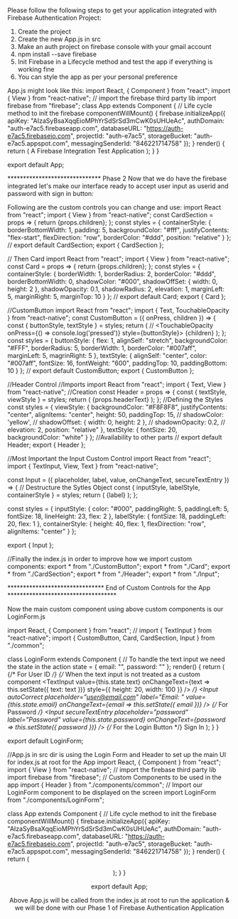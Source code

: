 Please follow the following steps to get your application integrated with Firebase Authentication Project:

1. Create the project
2. Create the new App.js in src
3. Make an auth project on firebase console with your gmail account
4. npm install --save firebase
5. Init Firebase in a Lifecycle method and test the app if everything is working fine
6. You can style the app as per your personal preference

App.js might look like this:
import React, { Component } from "react";
import { View } from "react-native";
// import the firebase third party lib
import firebase from "firebase";
class App extends Component {
// Life cycle method to init the firebase
componentWillMount() {
firebase.initializeApp({
apiKey: "AIzaSyBsaXqqEioMPhYrSdSrSd3mCwK0sUHUeAc",
authDomain: "auth-e7ac5.firebaseapp.com",
databaseURL: "https://auth-e7ac5.firebaseio.com",
projectId: "auth-e7ac5",
storageBucket: "auth-e7ac5.appspot.com",
messagingSenderId: "846221714758"
});
}
render() {
return (
<View>
<Text>A Firebase Integration Test Application</Text>
</View>
);
}
}

export default App;

****************************** Phase 2 
Now that we do have the firebase integrated let's make our interface ready to accept user input as userid and password with sign in button:

Following are the custom controls you can change and use:
import React from "react";
import { View } from "react-native";
const CardSection = props => {
return <View style={styles.containerStyle}>{props.children}</View>;
};
const styles = {
containerStyle: {
borderBottomWidth: 1,
padding: 5,
backgroundColor: "#fff",
justifyContents: "flex-start",
flexDirection: "row",
borderColor: "#ddd",
position: "relative"
}
};
// export default CardSection;
export { CardSection };

// Then Card
import React from "react";
import { View } from "react-native";
const Card = props => {
return <View style={styles.containerStyle}>{props.children}</View>;
};
const styles = {
containerStyle: {
borderWidth: 1,
borderRadius: 2,
borderColor: "#ddd",
borderBottomWidth: 0,
shadowColor: "#000",
shadowOffSet: { width: 0, height: 2 },
shadowOpacity: 0.1,
shadowRadius: 2,
elevation: 1,
marginLeft: 5,
marginRight: 5,
marginTop: 10
}
};
// export default Card;
export { Card };

//CustomButton
import React from "react";
import { Text, TouchableOpacity } from "react-native";
const CustomButton = ({ onPress, children }) => {
const { buttonStyle, textStyle } = styles;
return (
// <TouchableOpacity onPress={() => console.log('pressed')} style={buttonStyle}>
<TouchableOpacity onPress={onPress} style={buttonStyle}>
<Text style={textStyle}>{children}</Text>
</TouchableOpacity>
);
};
const styles = {
buttonStyle: {
flex: 1,
alignSelf: "stretch",
backgroundColor: "#FFF",
borderRadius: 5,
borderWidth: 1,
borderColor: "#007aff",
marginLeft: 5,
magrinRight: 5
},
textStyle: {
alignSelf: "center",
color: "#007aff",
fontSize: 16,
fontWeight: "600",
paddingTop: 10,
paddingBottom: 10
}
};
// export default CustomButton;
export { CustomButton };

//Header Control
//Imports
import React from "react";
import { Text, View } from "react-native";
//Creation
const Header = props => {
const { textStyle, viewStyle } = styles;
return (
<View style={viewStyle}>
<Text style={textStyle}>{props.headerText}</Text>
</View>
);
};
//Defining the Styles
const styles = {
viewStyle: {
backgroundColor: "#F8F8F8",
justifyContents: "center",
alignItems: "center",
height: 50,
paddingTop: 15,
// shadowColor: 'yellow',
// shadowOffset: { width: 0, height: 2 },
// shadownOpacity: 0.2,
// elevation: 2,
position: "relative"
},
textStyle: {
fontSize: 20,
backgroundColor: "white"
}
};
//Availability to other parts
// export default Header;
export { Header };

//Most Important the Input Custom Control
import React from "react";
import { TextInput, View, Text } from "react-native";

const Input = ({
placeholder,
label,
value,
onChangeText,
secureTextEntry
}) => {
// Destructure the Sytles Object
const { inputStyle, labelStyle, containerStyle } = styles;
return (
<View style={containerStyle}>
<Text style={labelStyle}>{label}</Text>
<TextInput
secureTextEntry={secureTextEntry}
placeholder={placeholder}
autoCorrect={autoCorrect}
value={value}
onChangeText={onChangeText}
style={inputStyle}
/>
</View>
);
};

const styles = {
inputStyle: {
color: "#000",
paddingRight: 5,
paddingLeft: 5,
fontSize: 18,
lineHeight: 23,
flex: 2
},
labelStyle: {
fontSize: 18,
paddingLeft: 20,
flex: 1
},
containerStyle: {
height: 40,
flex: 1,
flexDirection: "row",
alignItems: "center"
}
};

export { Input };


//Finally the index.js in order to improve how we import custom components:
export * from "./CustomButton";
export * from "./Card";
export * from "./CardSection";
export * from "./Header";
export * from "./Input";


******************************* End of Custom Controls for the App ***********************************

Now the main custom component using above custom components is our LoginForm.js

import React, { Component } from "react";
// import { TextInput } from "react-native";
import { CustomButton, Card, CardSection, Input } from "./common";

class LoginForm extends Component {
// To handle the text input we need the state in the action
state = { email: "", password: "" };
render() {
return (
<Card>
{/* For User ID */}
<CardSection>
{/* When the text input is not treated as a custom component 
<TextInput
value={this.state.text}
onChangeText={text => this.setState({ text: text })}
style={{ height: 20, width: 100 }}
/> */}
<Input
autoCorrect
placeholder="user@email.com"
label="Email: "
value={this.state.email}
onChangeText={email => this.setState({ email })}
/>
</CardSection>
{/* For Password */}
<CardSection>
<Input
secureTextEntry
placeholder="password"
label="Password"
value={this.state.password}
onChangeText={password => this.setState({ password })}
/>
</CardSection>
{/* For the Login Button */}
<CardSection>
<CustomButton>Sign In</CustomButton>
</CardSection>
</Card>
);
}
}

export default LoginForm;

//App.js in src dir is using the Login Form and Header to set up the main UI for index.js at root for the App
import React, { Component } from "react";
import { View } from "react-native";
// import the firebase third party lib
import firebase from "firebase";
// Custom Components to be used in the app
import { Header } from "./components/common";
// Import our LoginForm component to be displayed on the screen
import LoginForm from "./components/LoginForm";

class App extends Component {
// Life cycle method to init the firebase
componentWillMount() {
firebase.initializeApp({
apiKey: "AIzaSyBsaXqqEioMPhYrSdSrSd3mCwK0sUHUeAc",
authDomain: "auth-e7ac5.firebaseapp.com",
databaseURL: "https://auth-e7ac5.firebaseio.com",
projectId: "auth-e7ac5",
storageBucket: "auth-e7ac5.appspot.com",
messagingSenderId: "846221714758"
});
}
render() {
return (
<View>
<Header headerText="Authentication" />
<LoginForm />
</View>
);
}
}

export default App;

Above App.js will be called from the index.js at root to run the application & we will be done with our Phase 1 of Firebase Authentication Application